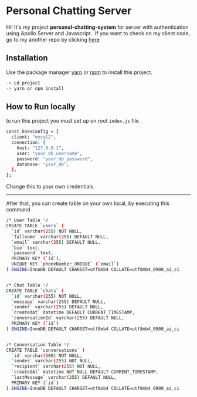 # Personal Chatting Server

Hi! It's my project **personal-chatting-system** for server with authentication using Apollo Server and Javascript.. If you want to check on my client code, go to my another repo by clicking [here]("https://gitlab.com/3ee-/personal-chat-client")

## Installation

Use the package manager [yarn](https://yarnpkg.com/) or [npm](https://nodejs.org/en/) to install this project.

```bash
-> cd project
-> yarn or npm install
```

## How to Run locally

to run this project you must set up on root `index.js` file

```bash
const knexConfig = {
  client: "mysql2",
  connection: {
    host: "127.0.0.1",
    user: "your_db_username",
    password: "your_db_password",
    database: "your_db",
  },
};
```

Change this to your own credentials.

---

After that, you can create table on your own local, by executing this command

```bash
/* User Table */
CREATE TABLE `users` (
  `id` varchar(255) NOT NULL,
  `fullname` varchar(255) DEFAULT NULL,
  `email` varchar(255) DEFAULT NULL,
  `bio` text,
  `password` text,
  PRIMARY KEY (`id`),
  UNIQUE KEY `phoneNumber_UNIQUE` (`email`)
) ENGINE=InnoDB DEFAULT CHARSET=utf8mb4 COLLATE=utf8mb4_0900_ai_ci


/* Chat Table */
CREATE TABLE `chats` (
  `id` varchar(255) NOT NULL,
  `message` varchar(255) DEFAULT NULL,
  `sender` varchar(255) DEFAULT NULL,
  `createdAt` datetime DEFAULT CURRENT_TIMESTAMP,
  `conversationId` varchar(255) DEFAULT NULL,
  PRIMARY KEY (`id`)
) ENGINE=InnoDB DEFAULT CHARSET=utf8mb4 COLLATE=utf8mb4_0900_ai_ci


/* Conversation Table */
CREATE TABLE `conversations` (
  `id` varchar(500) NOT NULL,
  `sender` varchar(255) NOT NULL,
  `recipient` varchar(255) NOT NULL,
  `createdAt` datetime NOT NULL DEFAULT CURRENT_TIMESTAMP,
  `lastMessage` varchar(255) DEFAULT NULL,
  PRIMARY KEY (`id`)
) ENGINE=InnoDB DEFAULT CHARSET=utf8mb4 COLLATE=utf8mb4_0900_ai_ci
```
